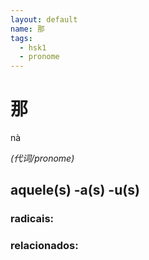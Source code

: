 ```yaml
--- 
layout: default
name: 那 
tags: 
  - hsk1
  - pronome
--- 
```

# 那 
nà  
 
*(代词/pronome)*  
## aquele(s) -a(s) -u(s) 
### radicais: 
### relacionados: 
